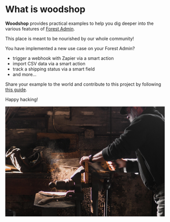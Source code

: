 # What is woodshop

**Woodshop** provides practical examples to help you dig deeper into the various features of [Forest Admin](https://www.forestadmin.com/).

This place is meant to be nourished by our whole community!

You have implemented a new use case on your Forest Admin?

* trigger a webhook with Zapier via a smart action
* import CSV data via a smart action
* track a shipping status via a smart field
* and more...

Share your example to the world and contribute to this project by following [this guide](how-to-contribute.md).

Happy hacking!

![Lumberjack building a strong admin panel with Forest Admin.](.gitbook/assets/will-suddreth-o54rjf-c7xo-unsplash.jpg)

